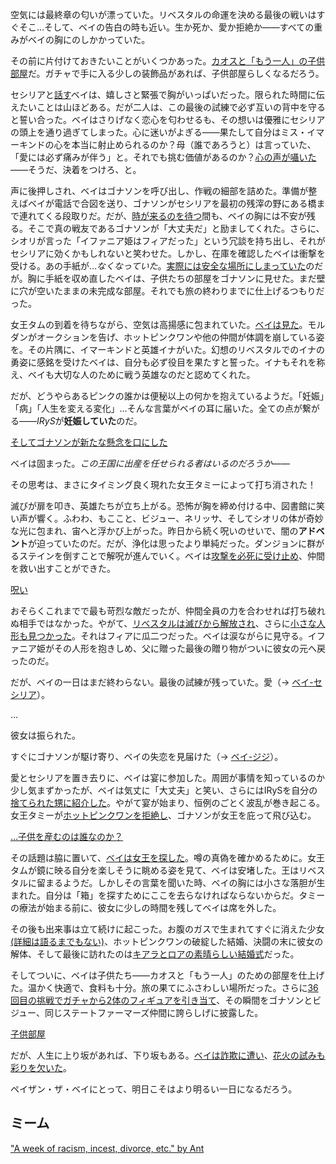 <!-- title: ペイザン・ザ・ベイ -->
<!-- status: インブレッド -->

空気には最終章の匂いが漂っていた。リベスタルの命運を決める最後の戦いはすぐそこ…そして、ベイの告白の時も近い。生か死か、愛か拒絶か――すべての重みがベイの胸にのしかかっていた。

その前に片付けておきたいことがいくつかあった。[カオスと「もう一人」の子供部屋](https://youtu.be/Br6dvhVJ_IE?t=489)だ。ガチャで手に入る少しの装飾品があれば、子供部屋らしくなるだろう。

セシリアと[話す](https://youtu.be/Br6dvhVJ_IE?t=323)ベイは、嬉しさと緊張で胸がいっぱいだった。限られた時間に伝えたいことは山ほどある。だが二人は、この最後の試練で必ず互いの背中を守ると誓い合った。ベイはさりげなく恋心を匂わせるも、その想いは優雅にセシリアの頭上を通り過ぎてしまった。心に迷いがよぎる――果たして自分はミス・イマーキンドの心を本当に射止められるのか？母（誰であろうと）は言っていた、「愛には必ず痛みが伴う」と。それでも挑む価値があるのか？[心の声が囁いた](https://youtu.be/Br6dvhVJ_IE?t=783)――そうだ、決着をつけろ、と。

声に後押しされ、ベイはゴナソンを呼び出し、作戦の細部を詰めた。準備が整えばベイが電話で合図を送り、ゴナソンがセシリアを最初の残滓の野にある橋まで連れてくる段取りだ。だが、[時が来るのを待つ](https://youtu.be/Br6dvhVJ_IE?t=1962)間も、ベイの胸には不安が残る。そこで真の戦友であるゴナソンが「大丈夫だ」と励ましてくれた。さらに、シオリが言った「イファニア姫はフィアだった」という冗談を持ち出し、それがセシリアに効くかもしれないと笑わせた。しかし、在庫を確認したベイは衝撃を受ける。あの手紙が…_なくなっていた_。[実際には安全な場所にしまっていた](https://youtu.be/Br6dvhVJ_IE?t=2645)のだが。胸に手紙を収め直したベイは、子供たちの部屋をゴナソンに見せた。まだ壁に穴が空いたままの未完成な部屋。それでも旅の終わりまでに仕上げるつもりだった。

女王タムの到着を待ちながら、空気は高揚感に包まれていた。[ベイは見た](https://youtu.be/Br6dvhVJ_IE?t=2160)。モルダンがオークションを告げ、ホットピンクワンや他の仲間が体調を崩している姿を。その片隅に、イマーキンドと英雄イナがいた。幻想のリベスタルでのイナの勇姿に感銘を受けたベイは、自分も必ず役目を果たすと誓った。イナもそれを称え、ベイも大切な人のために戦う英雄なのだと認めてくれた。

だが、どうやらあるピンクの誰かは便秘以上の何かを抱えているようだ。「妊娠」「病」「人生を変える変化」…そんな言葉がベイの耳に届いた。全ての点が繋がる――*IRyS*が**妊娠していた**のだ。

[そしてゴナソンが新たな懸念を口にした](#embed:https://youtu.be/Br6dvhVJ_IE?t=2782)

ベイは固まった。_この王国に出産を任せられる者はいるのだろうか――_

その思考は、まさにタイミング良く現れた女王タミーによって打ち消された！

滅びが扉を叩き、英雄たちが立ち上がる。恐怖が胸を締め付ける中、図書館に笑い声が響く。ふわわ、もここと、ビジュー、ネリッサ、そしてシオリの体が奇妙な光に包まれ、宙へと浮かび上がった。昨日から続く呪いのせいで、闇の**アドベント**が迫っていたのだ。だが、浄化は思ったより単純だった。ダンジョンに群がるステインを倒すことで解呪が進んでいく。ベイは[攻撃を必死に受け止め](https://youtu.be/Br6dvhVJ_IE?t=3445)、仲間を救い出すことができた。

[呪い](#embed:https://youtu.be/Br6dvhVJ_IE?t=3693)

おそらくこれまでで最も苛烈な敵だったが、仲間全員の力を合わせれば打ち破れぬ相手ではなかった。やがて、[リベスタルは滅びから解放され](https://youtu.be/Br6dvhVJ_IE?t=4009)、さらに[小さな人形も見つかった](https://youtu.be/Br6dvhVJ_IE?t=4051)。それはフィアに瓜二つだった。ベイは涙ながらに見守る。イファニア姫がその人形を抱きしめ、父に贈った最後の贈り物がついに彼女の元へ戻ったのだ。

だが、ベイの一日はまだ終わらない。最後の試練が残っていた。愛（→ [ベイ-セシリア](#edge:cecilia-bae)）。

…

彼女は振られた。

すぐにゴナソンが駆け寄り、ベイの失恋を見届けた（→ [ベイ-ジジ](#edge:bae-gigi)）。

愛とセシリアを置き去りに、ベイは宴に参加した。周囲が事情を知っているのか少し気まずかったが、ベイは気丈に「大丈夫」と笑い、さらにはIRySを自分の[捨てられた甥に紹介した](https://youtu.be/Br6dvhVJ_IE?t=5633)。やがて宴が始まり、恒例のごとく波乱が巻き起こる。女王タミーが[ホットピンクワンを拒絶し](https://youtu.be/Br6dvhVJ_IE?t=5761)、ゴナソンが女王を庇って飛び込む。

[…子供を産むのは誰なのか？](#embed:https://youtu.be/Br6dvhVJ_IE?t=5883)

その話題は脇に置いて、[ベイは女王を探した](https://youtu.be/Br6dvhVJ_IE?t=5936)。噂の真偽を確かめるために。女王タムが鏡に映る自分を楽しそうに眺める姿を見て、ベイは安堵した。王はリベスタルに留まるようだ。しかしその言葉を聞いた時、ベイの胸には小さな落胆が生まれた。自分は「箱」を探すためにここを去らなければならないからだ。タミーの療法が始まる前に、彼女に少しの時間を残してベイは席を外した。

その後も出来事は立て続けに起こった。お腹のガスで生まれてすぐに消えた少女[(詳細は語るまでもない)](https://youtu.be/Br6dvhVJ_IE?t=6744)、ホットピンクワンの破綻した結婚、決闘の末に彼女の解体、そして最後に訪れたのは[キアラとロアの素晴らしい結婚式](https://youtu.be/Br6dvhVJ_IE?t=7715)だった。

そしてついに、ベイは子供たち――カオスと「もう一人」のための部屋を仕上げた。温かく快適で、食料も十分。旅の果てにふさわしい場所だった。さらに[36回目の挑戦でガチャから2体のフィギュアを引き当て](https://youtu.be/Br6dvhVJ_IE?t=8199)、その瞬間をゴナソンとビジュー、同じステートファーマーズ仲間に誇らしげに披露した。

[子供部屋](#embed:https://youtu.be/Br6dvhVJ_IE?t=9402)

だが、人生に上り坂があれば、下り坂もある。[ベイは詐欺に遭い](https://youtu.be/Br6dvhVJ_IE?t=10289)、[花火の試みも彩りを欠いた](https://youtu.be/Br6dvhVJ_IE?t=11047)。

ペイザン・ザ・ベイにとって、明日こそはより明るい一日になるだろう。

## ミーム

["A week of racism, incest, divorce, etc." by Ant](https://x.com/antzk_3/status/1921062800375320713)
